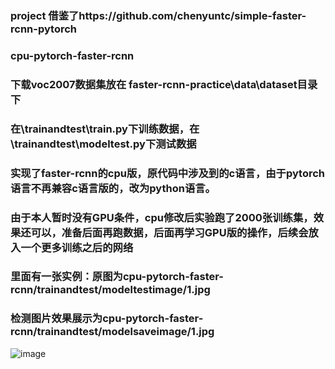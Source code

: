 ### project 借鉴了https://github.com/chenyuntc/simple-faster-rcnn-pytorch
### cpu-pytorch-faster-rcnn
### 下载voc2007数据集放在 faster-rcnn-practice\data\dataset目录下
### 在\trainandtest\train.py下训练数据，在\trainandtest\modeltest.py下测试数据
### 实现了faster-rcnn的cpu版，原代码中涉及到的c语言，由于pytorch语言不再兼容c语言版的，改为python语言。
### 由于本人暂时没有GPU条件，cpu修改后实验跑了2000张训练集，效果还可以，准备后面再跑数据，后面再学习GPU版的操作，后续会放入一个更多训练之后的网络
### 里面有一张实例：原图为cpu-pytorch-faster-rcnn/trainandtest/modeltestimage/1.jpg
### 检测图片效果展示为cpu-pytorch-faster-rcnn/trainandtest/modelsaveimage/1.jpg
![image](https://github.com/Yaoxipeng-coder/cpu-pytorch-faster-rcnn/blob/master/trainandtest/modelsaveimage/1.jpg)
